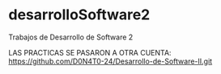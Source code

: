 # desarrolloSoftware2
Trabajos de Desarrollo de Software 2

LAS PRACTICAS SE PASARON A OTRA CUENTA: https://github.com/D0N4T0-24/Desarrollo-de-Software-II.git
